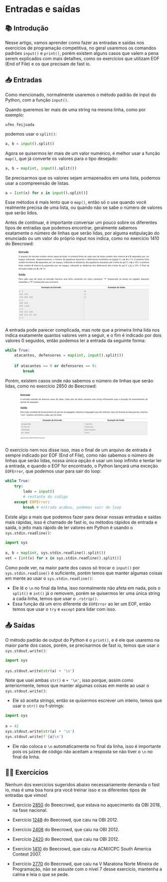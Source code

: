 # Entradas e saídas

## 📚 Introdução

Nesse artigo, vamos aprender como fazer as entradas e saídas nos exercícios de programação competitiva, no geral usaremos os comandos padrões `input()` e `print()`, porém existem alguns casos que valem a pena serem explicados com mais detalhes, como os exercícios que utilizam EOF (End of File) e os que precisam de fast io.

## 📥 Entradas

Como mencionado, normalmente usaremos o método padrão de input do Python, com a função `input()`.

Quando queremos ler mais de uma string na mesma linha, como por exemplo:

```
ufms feijoada
```

podemos usar o `split()`:

```py
a, b = input().split()
```

Agora se quisermos ler mais de um valor numérico, é melhor usar a função `map()`, que já converte os valores para o tipo desejado:

```py
a, b = map(int, input().split())
```

Se precisarmos que os valores sejam armazenados em uma lista, podemos usar a coompreensão de listas.

```py
a = [int(x) for x in input().split()]
```

Esse métodos é mais lento que o `map()`, então só o use quando você realmente precisa de uma lista, ou quando não se sabe o número de valores que serão lidos.

Antes de continuar, é importante conversar um pouco sobre os diferentes tipos de entradas que podemos encontrar, geralmente sabemos exatamente o número de linhas que serão lidas, por alguma estipulação do enunciado ou um valor do próprio input nos indica, como no exercício 1410 do Beecrowd:

<figure><img src="../assets/1410.png" alt="Exercício 1410 do Beecrowd"><figcaption></figcaption></figure>

A entrada pode parecer complicada, mas note que a primeira linha lida nos indica exatamente quantos valores vem a seguir, e o fim é indicado por dois valores 0 seguidos, então podemos ler a entrada da seguinte forma:

```py
while True:
    atacantes, defensores = map(int, input().split())

    if atacantes == 0 or defensores == 0:
        break
```

Porém, existem casos onde não sabemos o número de linhas que serão lidas, como no exercício 2850 do Beecrowd:

<figure><img src="../assets/2850.png" alt="Exercício 2850 do Beecrowd"><figcaption></figcaption></figure>

O exercício nem nos disse isso, mas o final de um arquivo de entrada é sempre indicado por EOF (End of File), como não sabemos o número de linhas que serão lidas, nossa única opção é usar um loop infinito e tentar ler a entrada, e quando o EOF for encontrado, o Python lançará uma exceção `EOFError`, que podemos usar para sair do loop:

```py
while True:
    try:
        lado = input()
        # restante do código
    except EOFError:
        break # entrada acabou, podemos sair do loop

```

Existe algo a mais que podemos fazer para deixar nossas entradas e saídas mais rápidas, isso é chamado de fast io, ou métodos rápidos de entrada e saída, o jeito mais rápido de ler valores em Python é usando o `sys.stdin.readline()`:

```py
import sys

a, b = map(int, sys.stdin.readline().split())
vet = [int(x) for x in sys.stdin.readline().split()]
```

Como pode ver, na maior parte dos casos só trocar o `input()` por `sys.stdin.readline()` é suficiente, porém temos que manter algumas coisas em mente ao usar o `sys.stdin.readline()`:

- Ele lê o `\n` no final da linha, isso normalmente não afeta em nada, pois o `split()` e `int()` já o removem, porém se quisermos ler uma única string a cada linha, temos que usar o `.rstrip()`.
- Essa função dá um erro diferente de `EOFError` ao ler um EOF, então temos que usar o `try` e `except` para lidar com isso.

## 📤 Saídas

O método padrão de output do Python é o `print()`, e é ele que usaremo na maior parte dos casos, porém, se precisarmos de fast io, temos que usar o `sys.stdout.write()`:

```py
import sys

sys.stdout.write(str(a) + '\n')
```

Note que usei ambas `str()` e `+ '\n'`, isso porque, assim como anteriormente, temos que manter algumas coisas em mente ao usar o `sys.stdout.write()`:

- Ele só aceita strings, então se quisermos escrever um inteiro, temos que usar o `str()` ou f-strings:

```py
import sys

a = 42
sys.stdout.write(str(a) + '\n')
sys.stdout.write(f'{a}\n')
```

- Ele não coloca o `\n` automaticamente no final da linha, isso é importante pois os juízes de código não aceitam a resposta se não tiver o `\n` no final da linha.

## 🧑‍🏫 Exercícios

Nenhum dos exercícios sugeridos abaixo necessariamente demanda o fast io, mas é uma boa hora pra você treinar isso e os diferentes tipos de entradas que vimos!

- Exercício [2850](https://judge.beecrowd.com/pt/problems/view/2850) do Beeecrowd, que estava no aquecimento da OBI 2018, na fase nacional.

- Exercício [1248](https://www.beecrowd.com.br/judge/pt/problems/view/1248) do Beecrowd, que caiu na OBI 2012.

- Exercício [2408](https://www.beecrowd.com.br/judge/pt/problems/view/2408) do Beecrowd, que caiu na OBI 2012.

- Exercício [2420](https://www.beecrowd.com.br/judge/pt/problems/view/2420) do Beecrowd, que caiu na OBI 2012.

- Exercício [1410](https://www.beecrowd.com.br/judge/pt/problems/view/1410) do Beecrowd, que caiu na ACM/ICPC South America Contest 2007.

- Exercício [2770](https://www.beecrowd.com.br/judge/pt/problems/view/2770) do Beecrowd, que caiu na V Maratona Norte Mineira de Programação, não se assuste com o nível 7 desse exercício, mantenha a calma e leia o que se pede.

